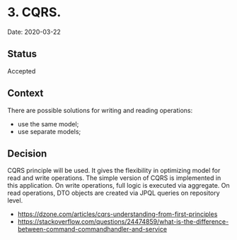 # 3. CQRS.
Date: 2020-03-22

## Status
Accepted

## Context
There are possible solutions for writing and reading operations:
- use the same model;
- use separate models;

## Decision
CQRS principle will be used. It gives the flexibility in optimizing model for read and write operations. The simple version of CQRS is implemented in this application. On write operations, full logic is executed via aggregate. On read operations, DTO objects are created via JPQL queries on repository level.
- https://dzone.com/articles/cqrs-understanding-from-first-principles
- https://stackoverflow.com/questions/24474859/what-is-the-difference-between-command-commandhandler-and-service
